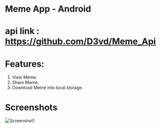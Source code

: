 # Meme App - Android

  # api link : https://github.com/D3vd/Meme_Api
  # Features:
1. View Meme.
2. Share Meme.
3. Download Meme into local storage.
 
# Screenshots
![Screenshot1](https://github.com/anilabha/Meme-App---Android/blob/main/Screenshot.png) 
